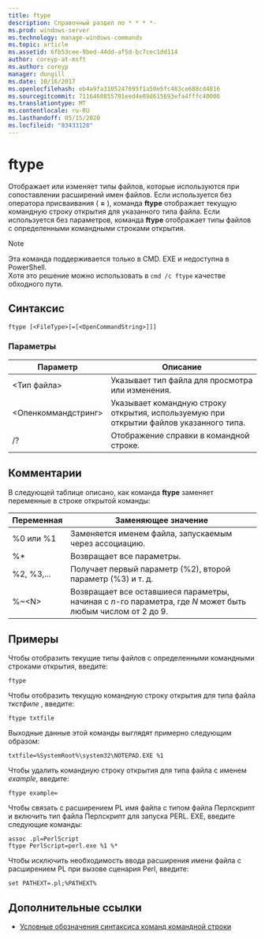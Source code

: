 ```yaml
---
title: ftype
description: Справочный раздел по * * * *-
ms.prod: windows-server
ms.technology: manage-windows-commands
ms.topic: article
ms.assetid: 6fb53cee-9bed-44dd-af5d-bc7cec1dd114
author: coreyp-at-msft
ms.author: coreyp
manager: dongill
ms.date: 10/16/2017
ms.openlocfilehash: eb4a9fa3105247695f1a50e5fc483ce608cd4816
ms.sourcegitcommit: 7116460855701eed4e09d615693efa4fffc40006
ms.translationtype: MT
ms.contentlocale: ru-RU
ms.lasthandoff: 05/15/2020
ms.locfileid: "83433128"
---
```

# <a name="ftype"></a>ftype



Отображает или изменяет типы файлов, которые используются при сопоставлении расширений имен файлов. Если используется без оператора присваивания ( **=** ), команда **ftype** отображает текущую командную строку открытия для указанного типа файла. Если используется без параметров, команда **ftype** отображает типы файлов с определенными командными строками открытия.

> [!NOTE]
> Эта команда поддерживается только в CMD. EXE и недоступна в PowerShell.  
> Хотя это решение можно использовать в `cmd /c ftype` качестве обходного пути.


## <a name="syntax"></a>Синтаксис

```
ftype [<FileType>[=[<OpenCommandString>]]]
```

### <a name="parameters"></a>Параметры

|Параметр|Описание|
|---------|-----------|
|\<Тип файла>|Указывает тип файла для просмотра или изменения.|
|\<Опенкоммандстринг>|Указывает командную строку открытия, используемую при открытии файлов указанного типа.|
|/?|Отображение справки в командной строке.|

## <a name="remarks"></a>Комментарии

В следующей таблице описано, как команда **ftype** заменяет переменные в строке открытой команды:

|Переменная|Заменяющее значение|
|--------|-----------------|
|%0 или %1|Заменяется именем файла, запускаемым через ассоциацию.|
|%*|Возвращает все параметры.|
|%2, %3,...|Получает первый параметр (%2), второй параметр (%3) и т. д.|
|%~\<N>|Возвращает все оставшиеся параметры, начиная с *n*-го параметра, где *N* может быть любым числом от 2 до 9.|

## <a name="examples"></a>Примеры

Чтобы отобразить текущие типы файлов с определенными командными строками открытия, введите:
```
ftype
```
Чтобы отобразить текущую командную строку открытия для типа файла *ткстфиле* , введите:
```
ftype txtfile
```
Выходные данные этой команды выглядят примерно следующим образом:
```
txtfile=%SystemRoot%\system32\NOTEPAD.EXE %1
```
Чтобы удалить командную строку открытия для типа файла с именем *example*, введите:
```
ftype example=
```
Чтобы связать с расширением PL имя файла с типом файла Перлскрипт и включить тип файла Перлскрипт для запуска PERL. EXE, введите следующие команды:
```
assoc .pl=PerlScript 
ftype PerlScript=perl.exe %1 %*
```
Чтобы исключить необходимость ввода расширения имени файла с расширением PL при вызове сценария Perl, введите:
```
set PATHEXT=.pl;%PATHEXT%
```

## <a name="additional-references"></a>Дополнительные ссылки

- [Условные обозначения синтаксиса команд командной строки](command-line-syntax-key.md)

